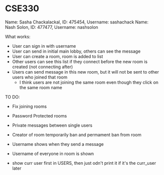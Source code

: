# CSE330
Name: Sasha Chackalackal, ID: 475454, Username: sashachack
Name: Nash Solon, ID: 477477, Username: nashsolon

What works:
- User can sign in with username
- User can send in initial main lobby, others can see the message
- User can create a room, room is added to list
- Other users can see this list if they connect before the new room is created (not connecting after)
- Users can send message in this new room, but it will not be sent to other users who joined that room
    - I think users are not joining the same room even though they click on the same room name

TO DO:
- Fix joining rooms
- Password Protected rooms
- Private messages between single users
- Creator of room temporarily ban and permament ban from room
- Username shows when they send a message
- Username of everyone in room is shown



- show curr user first in USERS, then just odn't print it if it's the curr_user later
